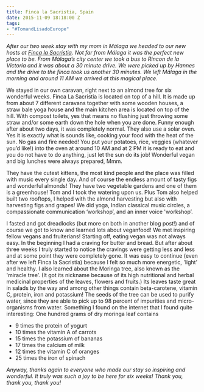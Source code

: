 ```yaml
---
title: Finca la Sacristia, Spain
date: 2015-11-09 18:18:00 Z
tags:
- "#TomandLisadoEurope"
---
```


*After our two week stay with my mom in Málaga we headed to our new hosts at [Finca la Sacristia](http://fincalasacristia.com/). Not far from Málaga it was the perfect new place to be. From Málaga’s city center we took a bus to Rincon de la Victoria and it was about a 30 minute drive. We were picked up by Hannes and the drive to the finca took us another 30 minutes. We left Málaga in the morning and around 11 AM we arrived at this magical place.*

We stayed in our own caravan, right next to an almond tree for six wonderful weeks. Finca La Sacristia is located on top of a hill. It is made up from about 7 different caravans together with some wooden houses, a straw bale yoga house and the main kitchen area is located on top of the hill. With compost toilets, yes that means no flushing just throwing some straw and/or some earth down the hole when you are done. Funny enough after about two days, it was completely normal. They also use a solar oven. Yes it is exactly what is sounds like, cooking your food with the heat of the sun. No gas and fire needed! You put your potatoes, rice, veggies (whatever you’d like!) into the oven at around 10 AM and at 2 PM it is ready to eat and you do not have to do anything, just let the sun do its job! Wonderful vegan and big lunches were always prepared, Mmm.

They have the cutest kittens, the most kind people and the place was filled with music every single day. And of course the endless amount of tasty figs and wonderful almonds! They have two vegetable gardens and one of them is a greenhouse! Tom and I took the watering upon us. Plus Tom also helped built two rooftops, I helped with the almond harvesting but also with harvesting figs and grapes! We did yoga, Indian classical music circles, a compassionate communication ‘workshop’, and an inner voice 'workshop’.

I fasted and got dreadlocks (but more on both in another blog post!) and of course we got to know and learned lots about veganfood! We met inspiring fellow vegans and fruiterians! Starting off, eating vegan was not always easy. In the beginning I had a craving for butter and bread. But after about three weeks I truly started to notice the cravings were getting less and less and at some point they were completely gone. It was easy to continue (even after we left Finca la Sacristia) because I felt so much more energetic, 'light’ and healthy. I also learned about the Moringa tree, also known as the 'miracle tree’. (It got its nickname because of its high nutritional and herbal medicinal properties of the leaves, flowers and fruits.) Its leaves taste great in salads by the way and among other things contain beta-carotene, vitamin C, protein, iron and potassium! The seeds of the tree can be used to purify water, since they are able to pick up to 98 percent of impurities and micro-organisms from water. Something I found on the internet that I found quite interesting:
One hundred grams of dry moringa leaf contains
- 9 times the protein of yogurt
- 10 times the vitamin A of carrots
- 15 times the potassium of bananas
- 17 times the calcium of milk
- 12 times the vitamin C of oranges
- 25 times the iron of spinach

*Anyway, thanks again to everyone who made our stay so inspiring and wonderful. It truly was such a joy to be here for six weeks! Thank you, thank you, thank you!*